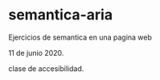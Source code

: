 # semantica-aria
Ejercicios de semantica en una pagina web

11 de junio 2020.

clase de accesibilidad.
